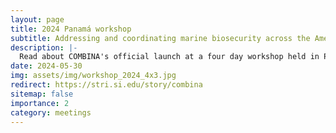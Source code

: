```yaml
---
layout: page
title: 2024 Panamá workshop
subtitle: Addressing and coordinating marine biosecurity across the Americas
description: |-
  Read about COMBINA's official launch at a four day workshop held in Panama City in March 2024.
date: 2024-05-30
img: assets/img/workshop_2024_4x3.jpg
redirect: https://stri.si.edu/story/combina
sitemap: false
importance: 2
category: meetings
---
```

